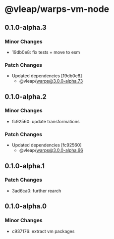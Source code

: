 # @vleap/warps-vm-node

## 0.1.0-alpha.3

### Minor Changes

- 19db0e8: fix tests + move to esm

### Patch Changes

- Updated dependencies [19db0e8]
  - @vleap/warps@3.0.0-alpha.73

## 0.1.0-alpha.2

### Minor Changes

- fc92560: update transformations

### Patch Changes

- Updated dependencies [fc92560]
  - @vleap/warps@3.0.0-alpha.66

## 0.1.0-alpha.1

### Patch Changes

- 3ad6ca0: further rearch

## 0.1.0-alpha.0

### Minor Changes

- c937176: extract vm packages
